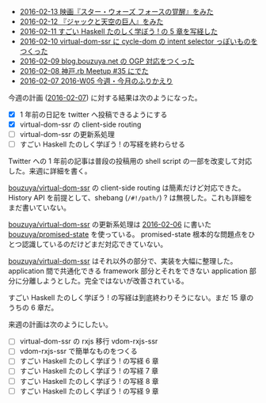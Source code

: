 - [2016-02-13 映画『スター・ウォーズ フォースの覚醒』をみた][2016-02-13]
- [2016-02-12 『ジャックと天空の巨人』をみた][2016-02-12]
- [2016-02-11 すごい Haskell たのしく学ぼう ! の 5 章を写経した][2016-02-11]
- [2016-02-10 virtual-dom-ssr に cycle-dom の intent selector っぽいものをつくった][2016-02-10]
- [2016-02-09 blog.bouzuya.net の OGP 対応をつくった][2016-02-09]
- [2016-02-08 神戸.rb Meetup #35 にでた][2016-02-08]
- [2016-02-07 2016-W05 今週・今月のふりかえり][2016-02-07]

今週の計画 ([2016-02-07][]) に対する結果は次のようになった。

- [x] 1 年前の日記を twitter へ投稿できるようにする
- [x] virtual-dom-ssr の client-side routing
- [ ] virtual-dom-ssr の更新系処理
- [ ] すごい Haskell たのしく学ぼう ! の写経を終わらせる

Twitter への 1 年前の記事は普段の投稿用の shell script の一部を改変して対応した。来週に詳細を書く。

[bouzuya/virtual-dom-ssr][] の client-side routing は簡素だけど対応できた。History API を前提として、shebang (`/#!/path/`) ? は無視した。これも詳細をまだ書いていない。

[bouzuya/virtual-dom-ssr][] の更新系処理は [2016-02-06][] に書いた [bouzuya/promised-state][] を使っている。 promised-state 根本的な問題点をひとつ認識しているのだけどまだ対応できていない。

[bouzuya/virtual-dom-ssr][]  はそれ以外の部分で、実装を大幅に整理した。 application 間で共通化できる framework 部分とそれをできない application 部分に分離しようとした。完全ではないが改善されている。

すごい Haskell たのしく学ぼう ! の写経は到底終わりそうにない。まだ 15 章のうちの 6 章だ。

来週の計画は次のようにしたい。

- [ ] virtual-dom-ssr の rxjs 移行 vdom-rxjs-ssr
- [ ] vdom-rxjs-ssr で簡単なものをつくる
- [ ] すごい Haskell たのしく学ぼう ! の写経 6 章
- [ ] すごい Haskell たのしく学ぼう ! の写経 7 章
- [ ] すごい Haskell たのしく学ぼう ! の写経 8 章
- [ ] すごい Haskell たのしく学ぼう ! の写経 9 章

[2016-02-06]: http://blog.bouzuya.net/2016/02/06/
[2016-02-07]: http://blog.bouzuya.net/2016/02/07/
[2016-02-08]: http://blog.bouzuya.net/2016/02/08/
[2016-02-09]: http://blog.bouzuya.net/2016/02/09/
[2016-02-10]: http://blog.bouzuya.net/2016/02/10/
[2016-02-11]: http://blog.bouzuya.net/2016/02/11/
[2016-02-12]: http://blog.bouzuya.net/2016/02/12/
[2016-02-13]: http://blog.bouzuya.net/2016/02/13/
[bouzuya/promised-state]: https://github.com/bouzuya/promised-state
[bouzuya/virtual-dom-ssr]: https://github.com/bouzuya/virtual-dom-ssr

